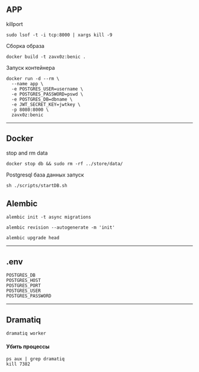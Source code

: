 ## APP

killport

```shell
sudo lsof -t -i tcp:8000 | xargs kill -9
```

Сборка образа

```shell
docker build -t zavx0z:benic .
```

Запуск контейнера

```shell
docker run -d --rm \
  --name app \
  -e POSTGRES_USER=username \
  -e POSTGRES_PASSWORD=pswd \
  -e POSTGRES_DB=dbname \
  -e JWT_SECRET_KEY=jwtkey \
  -p 8080:8000 \
  zavx0z:benic
```

----------------------------------------------------------------

## Docker

stop and rm data

```shell
docker stop db && sudo rm -rf ../store/data/
```

Postgresql база данных запуск

```shell
sh ./scripts/startDB.sh
```

## Alembic

```shell
alembic init -t async migrations
```

```shell
alembic revision --autogenerate -m 'init'
```

```shell
alembic upgrade head
```

-----------------------------------------------------------------------------------

## .env

```shell
POSTGRES_DB
POSTGRES_HOST
POSTGRES_PORT
POSTGRES_USER
POSTGRES_PASSWORD
```

------------------------------------------------------------------------------------

## Dramatiq

```shell
dramatiq worker
```

#### Убить процессы

```shell
ps aux | grep dramatiq
kill 7382
```